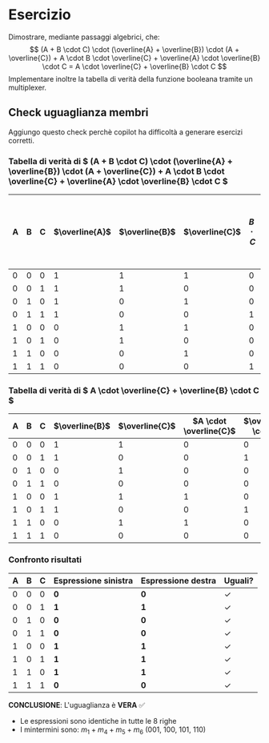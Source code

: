 # Esercizio

Dimostrare, mediante passaggi algebrici, che:
$$
(A + B \cdot C) \cdot (\overline{A} + \overline{B}) \cdot (A + \overline{C}) + A \cdot B \cdot \overline{C} + \overline{A} \cdot \overline{B} \cdot C = A \cdot \overline{C} + \overline{B} \cdot C
$$
Implementare inoltre la tabella di verità della funzione booleana tramite un multiplexer.

## Check uguaglianza membri
Aggiungo questo check perchè copilot ha difficoltà a generare esercizi corretti.

### Tabella di verità di $ (A + B \cdot C) \cdot (\overline{A} + \overline{B}) \cdot (A + \overline{C}) + A \cdot B \cdot \overline{C} + \overline{A} \cdot \overline{B} \cdot C $

| A | B | C | $\overline{A}$ | $\overline{B}$ | $\overline{C}$ | $B \cdot C$ | $A + B \cdot C$ | $\overline{A} + \overline{B}$ | $A + \overline{C}$ | $(A + B \cdot C) \cdot (\overline{A} + \overline{B}) \cdot (A + \overline{C})$ | $A \cdot B \cdot \overline{C}$ | $\overline{A} \cdot \overline{B} \cdot C$ | **Risultato** |
|---|---|---|------------|------------|------------|----------|----------------|----------------------------|-------------------|--------------------------------------------------------------------------|-------------------------------|---------------------------------------|---------------|
| 0 | 0 | 0 | 1          | 1          | 1          | 0        | 0              | 1                          | 1                 | 0                                                                        | 0                             | 0                                     | **0**         |
| 0 | 0 | 1 | 1          | 1          | 0          | 0        | 0              | 1                          | 0                 | 0                                                                        | 0                             | 1                                     | **1**         |
| 0 | 1 | 0 | 1          | 0          | 1          | 0        | 0              | 1                          | 1                 | 0                                                                        | 0                             | 0                                     | **0**         |
| 0 | 1 | 1 | 1          | 0          | 0          | 1        | 1              | 1                          | 0                 | 0                                                                        | 0                             | 0                                     | **0**         |
| 1 | 0 | 0 | 0          | 1          | 1          | 0        | 1              | 1                          | 1                 | 1                                                                        | 0                             | 0                                     | **1**         |
| 1 | 0 | 1 | 0          | 1          | 0          | 0        | 1              | 1                          | 1                 | 1                                                                        | 0                             | 0                                     | **1**         |
| 1 | 1 | 0 | 0          | 0          | 1          | 0        | 1              | 0                          | 1                 | 0                                                                        | 1                             | 0                                     | **1**         |
| 1 | 1 | 1 | 0          | 0          | 0          | 1        | 1              | 0                          | 1                 | 0                                                                        | 0                             | 0                                     | **0**         |

### Tabella di verità di $ A \cdot \overline{C} + \overline{B} \cdot C $

| A | B | C | $\overline{B}$ | $\overline{C}$ | $A \cdot \overline{C}$ | $\overline{B} \cdot C$ | **Risultato** |
|---|---|---|------------|------------|---------------------|-------------------|---------------|
| 0 | 0 | 0 | 1          | 1          | 0                   | 0                 | **0**         |
| 0 | 0 | 1 | 1          | 0          | 0                   | 1                 | **1**         |
| 0 | 1 | 0 | 0          | 1          | 0                   | 0                 | **0**         |
| 0 | 1 | 1 | 0          | 0          | 0                   | 0                 | **0**         |
| 1 | 0 | 0 | 1          | 1          | 1                   | 0                 | **1**         |
| 1 | 0 | 1 | 1          | 0          | 0                   | 1                 | **1**         |
| 1 | 1 | 0 | 0          | 1          | 1                   | 0                 | **1**         |
| 1 | 1 | 1 | 0          | 0          | 0                   | 0                 | **0**         |

### Confronto risultati

| A | B | C | Espressione sinistra | Espressione destra | Uguali? |
|---|---|---|---------------------|--------------------|---------| 
| 0 | 0 | 0 | **0**               | **0**              | ✓       |
| 0 | 0 | 1 | **1**               | **1**              | ✓       |
| 0 | 1 | 0 | **0**               | **0**              | ✓       |
| 0 | 1 | 1 | **0**               | **0**              | ✓       |
| 1 | 0 | 0 | **1**               | **1**              | ✓       |
| 1 | 0 | 1 | **1**               | **1**              | ✓       |
| 1 | 1 | 0 | **1**               | **1**              | ✓       |
| 1 | 1 | 1 | **0**               | **0**              | ✓       |

**CONCLUSIONE**: L'uguaglianza è **VERA** ✅
- Le espressioni sono identiche in tutte le 8 righe
- I mintermini sono: $m_1 + m_4 + m_5 + m_6$ (001, 100, 101, 110)